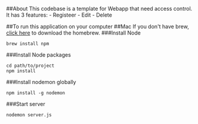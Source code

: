 ##About
This codebase is a template for Webapp that need access control. 
It has 3 features:
    - Registeer
    - Edit
    - Delete

##To run this application on your computer
##Mac
If you don't have brew, [click here](http://brew.sh) to download the homebrew.
###Install Node
```
brew install npm
```

###Install Node packages
```
cd path/to/project
npm install
```
###Install nodemon globally
```
npm install -g nodemon
```

###Start server
```
nodemon server.js
```

